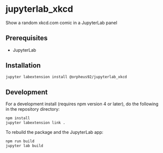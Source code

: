 # jupyterlab_xkcd

Show a random xkcd.com comic in a JupyterLab panel


## Prerequisites

* JupyterLab

## Installation

```bash
jupyter labextension install @orpheus92/jupyterlab_xkcd
```

## Development

For a development install (requires npm version 4 or later), do the following in the repository directory:

```bash
npm install
jupyter labextension link .
```

To rebuild the package and the JupyterLab app:

```bash
npm run build
jupyter lab build
```

